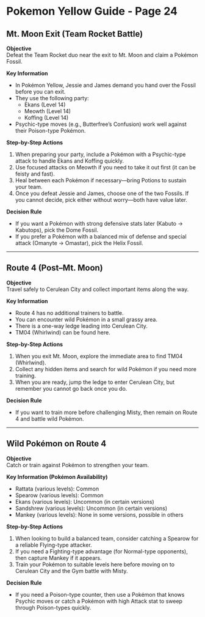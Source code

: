 # Pokemon Yellow Guide - Page 24

## Mt. Moon Exit (Team Rocket Battle)

**Objective**  
Defeat the Team Rocket duo near the exit to Mt. Moon and claim a Pokémon Fossil.

**Key Information**  
- In Pokémon Yellow, Jessie and James demand you hand over the Fossil before you can exit.  
- They use the following party:  
  - Ekans (Level 14)  
  - Meowth (Level 14)  
  - Koffing (Level 14)  
- Psychic-type moves (e.g., Butterfree’s Confusion) work well against their Poison-type Pokémon.  

**Step-by-Step Actions**  
1. When preparing your party, include a Pokémon with a Psychic-type attack to handle Ekans and Koffing quickly.  
2. Use focused attacks on Meowth if you need to take it out first (it can be feisty and fast).  
3. Heal between each Pokémon if necessary—bring Potions to sustain your team.  
4. Once you defeat Jessie and James, choose one of the two Fossils. If you cannot decide, pick either without worry—both have value later.  

**Decision Rule**  
- If you want a Pokémon with strong defensive stats later (Kabuto → Kabutops), pick the Dome Fossil.  
- If you prefer a Pokémon with a balanced mix of defense and special attack (Omanyte → Omastar), pick the Helix Fossil.  

---

## Route 4 (Post–Mt. Moon)

**Objective**  
Travel safely to Cerulean City and collect important items along the way.

**Key Information**  
- Route 4 has no additional trainers to battle.  
- You can encounter wild Pokémon in a small grassy area.  
- There is a one-way ledge leading into Cerulean City.  
- TM04 (Whirlwind) can be found here.  

**Step-by-Step Actions**  
1. When you exit Mt. Moon, explore the immediate area to find TM04 (Whirlwind).  
2. Collect any hidden items and search for wild Pokémon if you need more training.  
3. When you are ready, jump the ledge to enter Cerulean City, but remember you cannot go back once you do.  

**Decision Rule**  
- If you want to train more before challenging Misty, then remain on Route 4 and battle wild Pokémon.  

---

## Wild Pokémon on Route 4

**Objective**  
Catch or train against Pokémon to strengthen your team.

**Key Information (Pokémon Availability)**  
- Rattata (various levels): Common  
- Spearow (various levels): Common  
- Ekans (various levels): Uncommon (in certain versions)  
- Sandshrew (various levels): Uncommon (in certain versions)  
- Mankey (various levels): None in some versions, possible in others  

**Step-by-Step Actions**  
1. When looking to build a balanced team, consider catching a Spearow for a reliable Flying-type attacker.  
2. If you need a Fighting-type advantage (for Normal-type opponents), then capture Mankey if it appears.  
3. Train your Pokémon to suitable levels here before moving on to Cerulean City and the Gym battle with Misty.  

**Decision Rule**  
- If you need a Poison-type counter, then use a Pokémon that knows Psychic moves or catch a Pokémon with high Attack stat to sweep through Poison-types quickly.